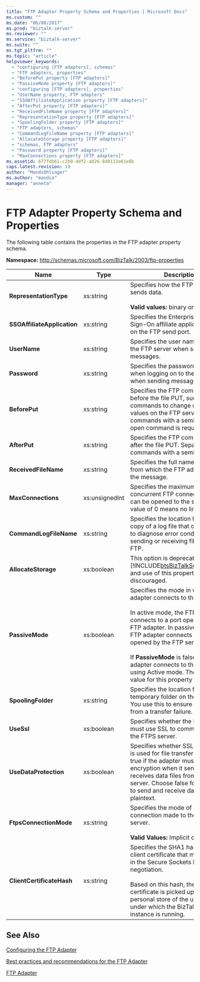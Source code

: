 ```yaml
---
title: "FTP Adapter Property Schema and Properties | Microsoft Docs"
ms.custom: ""
ms.date: "06/08/2017"
ms.prod: "biztalk-server"
ms.reviewer: ""
ms.service: "biztalk-server"
ms.suite: ""
ms.tgt_pltfrm: ""
ms.topic: "article"
helpviewer_keywords: 
  - "configuring [FTP adapters], schemas"
  - "FTP adapters, properties"
  - "BeforePut property [FTP adapters]"
  - "PassiveMode property [FTP adapters]"
  - "configuring [FTP adapters], properties"
  - "UserName property, FTP adapters"
  - "SSOAffiliateApplication property [FTP adapters]"
  - "AfterPut property [FTP adapters]"
  - "ReceivedFileName property [FTP adapters]"
  - "RepresentationType property [FTP adapters]"
  - "SpoolingFolder property [FTP adapters]"
  - "FTP adapters, schemas"
  - "CommandLogFileName property [FTP adapters]"
  - "AllocateStorage property [FTP adapters]"
  - "schemas, FTP adapters"
  - "Password property [FTP adapters]"
  - "MaxConnections property [FTP adapters]"
ms.assetid: 677fdb61-c2b0-4df2-a826-840113e61e8b
caps.latest.revision: 19
author: "MandiOhlinger"
ms.author: "mandia"
manager: "anneta"
---
```

# FTP Adapter Property Schema and Properties
The following table contains the properties in the FTP adapter property schema.  
  
 **Namespace:** http://schemas.microsoft.com/BizTalk/2003/ftp-properties  
  
|Name|Type|Description|  
|----------|----------|-----------------|  
|**RepresentationType**|xs:string|Specifies how the FTP adapter sends data.<br /><br /> **Valid values:** binary or ASCII|  
|**SSOAffiliateApplication**|xs:string|Specifies the Enterprise Single Sign-On affiliate application to use on the FTP send port.|  
|**UserName**|xs:string|Specifies the user name to log on to the FTP server when sending messages.|  
|**Password**|xs:string|Specifies the password to use when logging on to the FTP server when sending messages.|  
|**BeforePut**|xs:string|Specifies the FTP commands to run before the file PUT, such as commands to change default values on the FTP server. Separate commands with a semicolon (;). No open command is required.|  
|**AfterPut**|xs:string|Specifies the FTP commands to run after the file PUT. Separate commands with a semicolon (;).|  
|**ReceivedFileName**|xs:string|Specifies the full name of the file from which the FTP adapter reads the message.|  
|**MaxConnections**|xs:unsignedInt|Specifies the maximum number of concurrent FTP connections that can be opened to the server. A value of 0 means no limit.|  
|**CommandLogFileName**|xs:string|Specifies the location to save a copy of a log file that can be used to diagnose error conditions when sending or receiving files through FTP.|  
|**AllocateStorage**|xs:boolean|This option is deprecated in [!INCLUDE[btsBizTalkServer2006r3](../includes/btsbiztalkserver2006r3-md.md)] and use of this property is discouraged.|  
|**PassiveMode**|xs:boolean|Specifies the mode in which the adapter connects to the FTP server.<br /><br /> In active mode, the FTP server connects to a port opened by the FTP adapter. In passive mode, the FTP adapter connects to a port opened by the FTP server.<br /><br /> If **PassiveMode** is false then the adapter connects to the FTP server using Active mode. The default value for this property is false.|  
|**SpoolingFolder**|xs:string|Specifies the location for a temporary folder on the FTP server. You use this to ensure recovery from a transfer failure.|  
|**UseSsl**|xs:boolean|Specifies whether the FTP adapter must use SSL to communicate with the FTPS server.|  
|**UseDataProtection**|xs:boolean|Specifies whether SSL encryption is used for file transfers. Choose true if the adapter must use SSL encryption when it sends and receives data files from the FTPS server. Choose false for the adapter to send and receive data files as plaintext.|  
|**FtpsConnectionMode**|xs:string|Specifies the mode of SSL connection made to the FTPS server.<br /><br /> **Valid Values:** Implicit or Explicit|  
|**ClientCertificateHash**|xs:string|Specifies the SHA1 hash of the client certificate that must be used in the Secure Sockets Layer (SSL) negotiation.<br /><br /> Based on this hash, the client certificate is picked up from the personal store of the user account under which the BizTalk host instance is running.|  
  
## See Also  
 [Configuring the FTP Adapter](../core/configuring-the-ftp-adapter.md)
 
 [Best practices and recommendations for the FTP Adapter](../core/best-practices-and-recommendations-for-the-ftp-adapter.md)
 
 [FTP Adapter](../core/ftp-adapter.md)